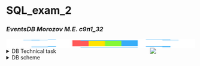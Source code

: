 # SQL_exam_2
 ### ***EventsDB Morozov M.E. с9п1_32***


<img src="rainbow.gif" width="800" height="24"  align="center">

<img src="https://octodex.github.com/images/daftpunktocat-thomas.gif" width="120" align="right">

<details><summary> DB Technical task  </summary><p>

---

Для веб-проекта «Афиша событий» необходимо создать базу данных. В базе данных нужно хранить такую информацию:
 
- Категории событий 
    - спектакль 
    - концерт 
    - выставка 
    - цирк 
    - спорт 
    - семинары и тренинги 
    - кино 
    - юмор 
    - вечеринки 
    - детям 
    - другое 
    
- Событие 
    - название события 
    - дата проведения или диапазон дат 
    - страна проведения 
    - город проведения 
    - место проведения 
    - время проведения 
    - категория события 
    - описание события 
    - возрастные ограничения  
    - изображение для афиши события
    - максимальное количество билетов  
    - количество приобретенных билетов 
 
 - Клиенты  
    - ФИО клиента  
    - контактный email клиента  
    - дата рождения  
    - приобретенные клиентом билеты 
        - название события 
        - цена билета

- Архив событий.


> При проектировании базы данных обязательно используйте индексы. За отсутствие индексов или неправильное использование экзаменационная оценка может быть уменьшена. Продумайте систему безопасности.
- Обязательные требования к ней:
    - Пользователь с полным доступом ко всей информации 
    - Пользователь с правом только на чтение данных 
    - Пользователь с правом резервного копирования и восстановления данных 
    - Пользователь с правом создания и удаления пользователей. 

- С помощью представлений, хранимых процедур, пользовательских функций, триггеров реализуйте следующую функциональность: 
    - Отобразите все актуальные события на конкретную дату. Дата указывается в качестве параметра
    - Отобразите все актуальные события из конкретной категории. Категория указывается в качестве параметра 
    - Отобразите все актуальные события со стопроцентной продажей билетов 
    - Отобразите топ-3 самых популярных актуальных событий (по количеству приобретенных билетов) 
    - Отобразите топ-3 самых популярных категорий событий (по количеству всех приобретенных билетов). Архив событий учитывается 
    - Отобразите самое популярное событие в конкретном городе. Город указывается в качестве параметра 
    - Покажите информацию о самом активном клиенте (по количеству купленных билетов) 
    - Покажите информацию о самой непопулярной категории (по количеству событий). Архив событий учитывается. 
    - Отобразите топ-3 набирающих популярность событий (по количеству проданных билетов за 5 дней)   
    - Покажите все события, которые пройдут сегодня в указанное время. Время передаётся в качестве параметра  
    - Покажите название городов, в которых сегодня пройдут события  
    - При вставке нового клиента нужно проверять, нет ли его уже в базе данных. Если такой клиент есть, генерировать ошибку с описанием возникшей проблемы 
    - При вставке нового события нужно проверять, нет ли его уже в базе данных. Если такое событие есть, генерировать ошибку с описанием возникшей проблемы
    - При удалении прошедших событий необходимо их переносить в архив событий 
    - При попытке покупки билета проверять не достигнуто ли уже максимальное количество билетов. Если максимальное количество достигнуто, генерировать ошибку с информацией о возникшей проблеме 
    - При попытке покупки билета проверять возрастные ограничения. Если возрастное ограничение нарушено, генерировать ошибку с информацией о возникшей проблеме 
    - Настроить создание резервных копий с периодичностью раз в день.

---

</p></details>

<details><summary> DB scheme  </summary><p>

---

![Image of DB scheme](dbDesign.png "dbDesign.png")

---

</p></details>

